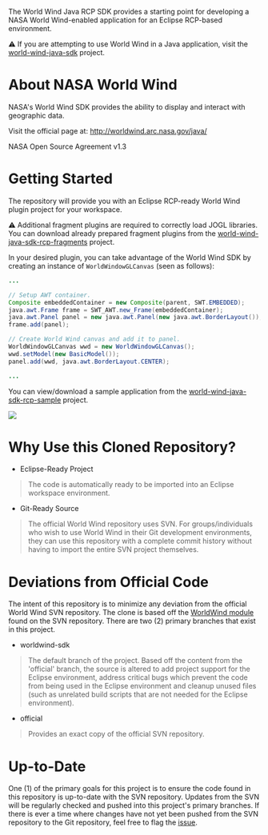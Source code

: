 The World Wind Java RCP SDK provides a starting point for developing a NASA World Wind-enabled application for an Eclipse RCP-based environment.

:warning: If you are attempting to use World Wind in a Java application, visit the [world-wind-java-sdk](https://github.com/unofficial-nasa/world-wind-java-sdk) project.

# About NASA World Wind
NASA's World Wind SDK provides the ability to display and interact with geographic data.

Visit the official page at: http://worldwind.arc.nasa.gov/java/

NASA Open Source Agreement v1.3

# Getting Started
The repository will provide you with an Eclipse RCP-ready World Wind plugin project for your workspace.

:warning: Additional fragment plugins are required to correctly load JOGL libraries. You can download already prepared fragment plugins from the [world-wind-java-sdk-rcp-fragments](https://github.com/unofficial-nasa/world-wind-java-sdk-rcp-fragments) project.

In your desired plugin, you can take advantage of the World Wind SDK by creating an instance of `WorldWindowGLCanvas` (seen as follows):
```java
...

// Setup AWT container.
Composite embeddedContainer = new Composite(parent, SWT.EMBEDDED);
java.awt.Frame frame = SWT_AWT.new_Frame(embeddedContainer);
java.awt.Panel panel = new java.awt.Panel(new java.awt.BorderLayout());
frame.add(panel);

// Create World Wind canvas and add it to panel.
WorldWindowGLCanvas wwd = new WorldWindowGLCanvas();
wwd.setModel(new BasicModel());
panel.add(wwd, java.awt.BorderLayout.CENTER);

...
```

You can view/download a sample application from the [world-wind-java-sdk-rcp-sample](https://github.com/unofficial-nasa/world-wind-java-sdk-rcp-sample) project.

![](https://raw2.github.com/unofficial-nasa/world-wind-java-sdk/gh-pages/SampleWorldWindImage.png)

# Why Use this Cloned Repository?
 * Eclipse-Ready Project
 > The code is automatically ready to be imported into an Eclipse workspace environment.
 
 * Git-Ready Source
 > The official World Wind repository uses SVN. For groups/individuals who wish to use World Wind in their Git development environments, they can use this repository with a complete commit history without having to import the entire SVN project themselves.

# Deviations from Official Code
The intent of this repository is to minimize any deviation from the official World Wind SVN repository. The clone is based off the [WorldWind module](http://worldwind31.arc.nasa.gov/svn/trunk/WorldWind/) found on the SVN repository. There are two (2) primary branches that exist in this project.

 * worldwind-sdk
 > The default branch of the project. Based off the content from the 'official' branch, the source is altered to add project support for the Eclipse environment, address critical bugs which prevent the code from being used in the Eclipse environment and cleanup unused files (such as unrelated build scripts that are not needed for the Eclipse environment).

 * official
 > Provides an exact copy of the official SVN repository.

# Up-to-Date
One (1) of the primary goals for this project is to ensure the code found in this repository is up-to-date with the SVN repository. Updates from the SVN will be regularly checked and pushed into this project's primary branches. If there is ever a time where changes have not yet been pushed from the SVN repository to the Git repository, feel free to flag the [issue](https://github.com/unofficial-nasa/world-wind-java-sdk/issues).
